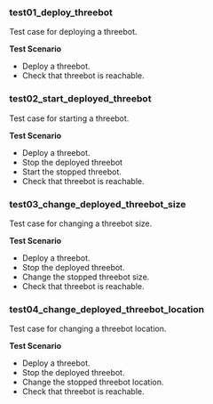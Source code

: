 ### test01_deploy_threebot

Test case for deploying a threebot.

**Test Scenario**

- Deploy a threebot.
- Check that threebot is reachable.

### test02_start_deployed_threebot

Test case for starting a threebot.

**Test Scenario**

- Deploy a threebot.
- Stop the deployed threebot
- Start the stopped threebot.
- Check that threebot is reachable.

### test03_change_deployed_threebot_size

Test case for changing a threebot size.

**Test Scenario**

- Deploy a threebot.
- Stop the deployed threebot.
- Change the stopped threebot size.
- Check that threebot is reachable.

### test04_change_deployed_threebot_location

Test case for changing a threebot location.

**Test Scenario**

- Deploy a threebot.
- Stop the deployed threebot.
- Change the stopped threebot location.
- Check that threebot is reachable.
